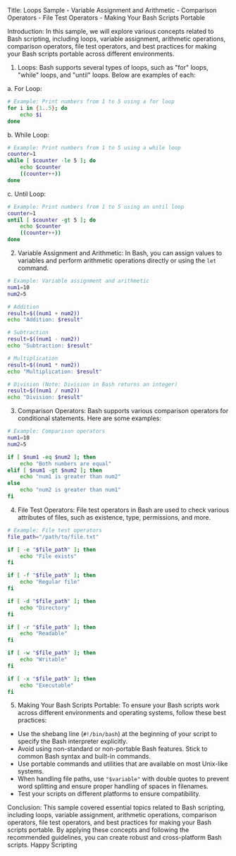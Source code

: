 Title: 
Loops Sample - Variable Assignment and Arithmetic - Comparison Operators - File Test Operators - Making Your Bash Scripts Portable

Introduction:
In this sample, we will explore various concepts related to Bash scripting, including loops, variable assignment, arithmetic operations, comparison operators, file test operators, and best practices for making your Bash scripts portable across different environments.

1. Loops:
Bash supports several types of loops, such as "for" loops, "while" loops, and "until" loops. Below are examples of each:

a. For Loop:
```bash
# Example: Print numbers from 1 to 5 using a for loop
for i in {1..5}; do
    echo $i
done
```

b. While Loop:
```bash
# Example: Print numbers from 1 to 5 using a while loop
counter=1
while [ $counter -le 5 ]; do
    echo $counter
    ((counter++))
done
```

c. Until Loop:
```bash
# Example: Print numbers from 1 to 5 using an until loop
counter=1
until [ $counter -gt 5 ]; do
    echo $counter
    ((counter++))
done
```
2. Variable Assignment and Arithmetic:
In Bash, you can assign values to variables and perform arithmetic operations directly or using the `let` command.

```bash
# Example: Variable assignment and arithmetic
num1=10
num2=5

# Addition
result=$((num1 + num2))
echo "Addition: $result"

# Subtraction
result=$((num1 - num2))
echo "Subtraction: $result"

# Multiplication
result=$((num1 * num2))
echo "Multiplication: $result"

# Division (Note: Division in Bash returns an integer)
result=$((num1 / num2))
echo "Division: $result"
```

3. Comparison Operators:
Bash supports various comparison operators for conditional statements. Here are some examples:

```bash
# Example: Comparison operators
num1=10
num2=5

if [ $num1 -eq $num2 ]; then
    echo "Both numbers are equal"
elif [ $num1 -gt $num2 ]; then
    echo "num1 is greater than num2"
else
    echo "num2 is greater than num1"
fi
```

4. File Test Operators:
File test operators in Bash are used to check various attributes of files, such as existence, type, permissions, and more.

```bash
# Example: File test operators
file_path="/path/to/file.txt"

if [ -e "$file_path" ]; then
    echo "File exists"
fi

if [ -f "$file_path" ]; then
    echo "Regular file"
fi

if [ -d "$file_path" ]; then
    echo "Directory"
fi

if [ -r "$file_path" ]; then
    echo "Readable"
fi

if [ -w "$file_path" ]; then
    echo "Writable"
fi

if [ -x "$file_path" ]; then
    echo "Executable"
fi
```

5. Making Your Bash Scripts Portable:
To ensure your Bash scripts work across different environments and operating systems, follow these best practices:

- Use the shebang line (`#!/bin/bash`) at the beginning of your script to specify the Bash interpreter explicitly.
- Avoid using non-standard or non-portable Bash features. Stick to common Bash syntax and built-in commands.
- Use portable commands and utilities that are available on most Unix-like systems.
- When handling file paths, use `"$variable"` with double quotes to prevent word splitting and ensure proper handling of spaces in filenames.
- Test your scripts on different platforms to ensure compatibility.

Conclusion:
This sample covered essential topics related to Bash scripting, including loops, variable assignment, arithmetic operations, comparison operators, file test operators, and best practices for making your Bash scripts portable. By applying these concepts and following the recommended guidelines, you can create robust and cross-platform Bash scripts.
Happy Scripting

